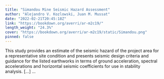 ```yaml
---
title: "Simandou Mine Seismic Hazard Assessment"
author: "Alejandro V. Kozlowski, Juan M. Mussat"
date: "2022-02-21T20:45:18Z"
link: "https://bookdown.org/averri/ar-m2c19/"
length_weight: "24.3%"
cover: "https://bookdown.org/averri/ar-m2c19/static/Simandou.png"
pinned: false
---
```


This study provides an estimate of the seismic hazard of the project area for a representative site condition and presents seismic design criteria and guidance for the listed earthworks in terms of ground acceleration, spectral accelerations and horizontal seismic coefficients for use in stability analysis. [...]  ...
